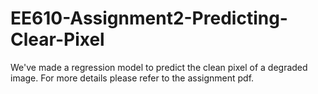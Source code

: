 # EE610-Assignment2-Predicting-Clear-Pixel

We've made a regression model to predict the clean pixel of a degraded image. For more details please refer to the assignment pdf.
